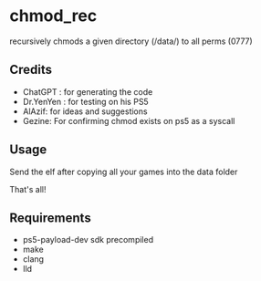 # chmod_rec
recursively chmods a given directory (/data/) to all perms (0777) 

## Credits

* ChatGPT : for generating the code
* Dr.YenYen : for testing on his PS5
* AlAzif: for ideas and suggestions
* Gezine: For confirming chmod exists on ps5 as a syscall

## Usage

Send the elf after copying all your games into the data folder

That's all!

## Requirements

- ps5-payload-dev sdk precompiled
- make
- clang
- lld
